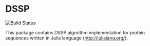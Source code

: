 # DSSP

[![Build Status](https://travis-ci.org/latticetower/DSSP.jl.svg?branch=master)](https://travis-ci.org/latticetower/DSSP.jl)

This package contains DSSP algorithm implementation for protein sequences written in Julia language (http://julialang.org/).
